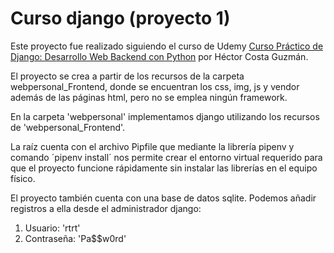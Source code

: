 # Curso django (proyecto 1)

Este proyecto fue realizado siguiendo el curso de Udemy [Curso Práctico de Django: Desarrollo Web Backend con Python](https://www.udemy.com/share/1022iG3@7MIm5vRwDD7qX2nz7iEwh47zO5B_JaoXR2m-XcCPqRjurWFDABHnCskHhPA36L9h7w==/) por Héctor Costa Guzmán.

El proyecto se crea a partir de los recursos de la carpeta webpersonal_Frontend, donde se encuentran los css, img, js y vendor además de las páginas html, pero no se emplea ningún framework.

En la carpeta 'webpersonal' implementamos django utilizando los recursos de 'webpersonal_Frontend'.

La raíz cuenta con el archivo Pipfile que mediante la librería pipenv y comando ´pipenv install´ nos permite crear el entorno virtual requerido para que el proyecto funcione rápidamente sin instalar las librerías en el equipo físico. 

El proyecto también cuenta con una base de datos sqlite. Podemos añadir registros a ella desde el administrador django:
1. Usuario: 'rtrt'
2. Contraseña: 'Pa$$w0rd'


